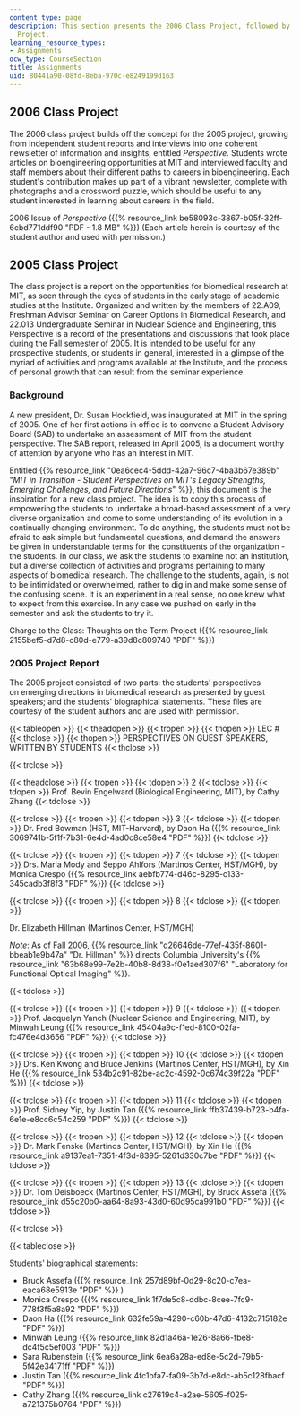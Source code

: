```yaml
---
content_type: page
description: This section presents the 2006 Class Project, followed by the 2005 Class
  Project.
learning_resource_types:
- Assignments
ocw_type: CourseSection
title: Assignments
uid: 80441a90-08fd-8eba-970c-e8249199d163
---
```


2006 Class Project
------------------

The 2006 class project builds off the concept for the 2005 project, growing from independent student reports and interviews into one coherent newsletter of information and insights, entitled _Perspective_. Students wrote articles on bioengineering opportunities at MIT and interviewed faculty and staff members about their different paths to careers in bioengineering. Each student's contribution makes up part of a vibrant newsletter, complete with photographs and a crossword puzzle, which should be useful to any student interested in learning about careers in the field.

2006 Issue of _Perspective_ ({{% resource_link be58093c-3867-b05f-32ff-6cbd771ddf90 "PDF - 1.8 MB" %}}) (Each article herein is courtesy of the student author and used with permission.)

2005 Class Project
------------------

The class project is a report on the opportunities for biomedical research at MIT, as seen through the eyes of students in the early stage of academic studies at the Institute. Organized and written by the members of 22.A09, Freshman Advisor Seminar on Career Options in Biomedical Research, and 22.013 Undergraduate Seminar in Nuclear Science and Engineering, this Perspective is a record of the presentations and discussions that took place during the Fall semester of 2005. It is intended to be useful for any prospective students, or students in general, interested in a glimpse of the myriad of activities and programs available at the Institute, and the process of personal growth that can result from the seminar experience.

### Background

A new president, Dr. Susan Hockfield, was inaugurated at MIT in the spring of 2005. One of her first actions in office is to convene a Student Advisory Board (SAB) to undertake an assessment of MIT from the student perspective. The SAB report, released in April 2005, is a document worthy of attention by anyone who has an interest in MIT.

Entitled {{% resource_link "0ea6cec4-5ddd-42a7-96c7-4ba3b67e389b" "_MIT in Transition - Student Perspectives on MIT's Legacy Strengths, Emerging Challenges, and Future Directions_" %}}, this document is the inspiration for a new class project. The idea is to copy this process of empowering the students to undertake a broad-based assessment of a very diverse organization and come to some understanding of its evolution in a continually changing environment. To do anything, the students must not be afraid to ask simple but fundamental questions, and demand the answers be given in understandable terms for the constituents of the organization - the students. In our class, we ask the students to examine not an institution, but a diverse collection of activities and programs pertaining to many aspects of biomedical research. The challenge to the students, again, is not to be intimidated or overwhelmed, rather to dig in and make some sense of the confusing scene. It is an experiment in a real sense, no one knew what to expect from this exercise. In any case we pushed on early in the semester and ask the students to try it.

Charge to the Class: Thoughts on the Term Project ({{% resource_link 2155bef5-d7d8-c80d-e779-a39d8c809740 "PDF" %}})

### 2005 Project Report

The 2005 project consisted of two parts: the students' perspectives on emerging directions in biomedical research as presented by guest speakers; and the students' biographical statements. These files are courtesy of the student authors and are used with permission.

{{< tableopen >}}
{{< theadopen >}}
{{< tropen >}}
{{< thopen >}}
LEC #
{{< thclose >}}
{{< thopen >}}
PERSPECTIVES ON GUEST SPEAKERS, WRITTEN BY STUDENTS
{{< thclose >}}

{{< trclose >}}

{{< theadclose >}}
{{< tropen >}}
{{< tdopen >}}
2
{{< tdclose >}}
{{< tdopen >}}
Prof. Bevin Engelward (Biological Engineering, MIT), by Cathy Zhang
{{< tdclose >}}

{{< trclose >}}
{{< tropen >}}
{{< tdopen >}}
3
{{< tdclose >}}
{{< tdopen >}}
Dr. Fred Bowman (HST, MIT-Harvard), by Daon Ha ({{% resource_link 3069741b-5f1f-7b31-6e4d-4ad0c8ce58e4 "PDF" %}})
{{< tdclose >}}

{{< trclose >}}
{{< tropen >}}
{{< tdopen >}}
7
{{< tdclose >}}
{{< tdopen >}}
Drs. Maria Mody and Seppo Ahlfors (Martinos Center, HST/MGH), by Monica Crespo ({{% resource_link aebfb774-d46c-8295-c133-345cadb3f8f3 "PDF" %}})
{{< tdclose >}}

{{< trclose >}}
{{< tropen >}}
{{< tdopen >}}
8
{{< tdclose >}}
{{< tdopen >}}


Dr. Elizabeth Hillman (Martinos Center, HST/MGH)

_Note_: As of Fall 2006, {{% resource_link "d26646de-77ef-435f-8601-bbeab1e9b47a" "Dr. Hillman" %}} directs Columbia University's {{% resource_link "63b68e99-7e2b-40b8-8d38-f0e1aed307f6" "Laboratory for Functional Optical Imaging" %}}.


{{< tdclose >}}

{{< trclose >}}
{{< tropen >}}
{{< tdopen >}}
9
{{< tdclose >}}
{{< tdopen >}}
Prof. Jacquelyn Yanch (Nuclear Science and Engineering, MIT), by Minwah Leung ({{% resource_link 45404a9c-f1ed-8100-02fa-fc476e4d3656 "PDF" %}})
{{< tdclose >}}

{{< trclose >}}
{{< tropen >}}
{{< tdopen >}}
10
{{< tdclose >}}
{{< tdopen >}}
Drs. Ken Kwong and Bruce Jenkins (Martinos Center, HST/MGH), by Xin He ({{% resource_link 534b2c91-82be-ac2c-4592-0c674c39f22a "PDF" %}})
{{< tdclose >}}

{{< trclose >}}
{{< tropen >}}
{{< tdopen >}}
11
{{< tdclose >}}
{{< tdopen >}}
Prof. Sidney Yip, by Justin Tan ({{% resource_link ffb37439-b723-b4fa-6e1e-e8cc6c54c259 "PDF" %}})
{{< tdclose >}}

{{< trclose >}}
{{< tropen >}}
{{< tdopen >}}
12
{{< tdclose >}}
{{< tdopen >}}
Dr. Mark Fenske (Martinos Center, HST/MGH), by Xin He ({{% resource_link a9137ea1-7351-4f3d-8395-5261d330c7be "PDF" %}})
{{< tdclose >}}

{{< trclose >}}
{{< tropen >}}
{{< tdopen >}}
13
{{< tdclose >}}
{{< tdopen >}}
Dr. Tom Deisboeck (Martinos Center, HST/MGH), by Bruck Assefa ({{% resource_link d55c20b0-aa64-8a93-43d0-60d95ca991b0 "PDF" %}})
{{< tdclose >}}

{{< trclose >}}

{{< tableclose >}}

Students' biographical statements:

*   Bruck Assefa ({{% resource_link 257d89bf-0d29-8c20-c7ea-eaca68e5913e "PDF" %}} )
*   Monica Crespo ({{% resource_link 1f7de5c8-ddbc-8cee-7fc9-778f3f5a8a92 "PDF" %}})
*   Daon Ha ({{% resource_link 632fe59a-4290-c60b-47d6-4132c715182e "PDF" %}})
*   Minwah Leung ({{% resource_link 82d1a46a-1e26-8a66-fbe8-dc4f5c5ef003 "PDF" %}})
*   Sara Rubenstein ({{% resource_link 6ea6a28a-ed8e-5c2d-79b5-5f42e34171ff "PDF" %}})
*   Justin Tan ({{% resource_link 4fc1bfa7-fa09-3b7d-e8dc-ab5c128fbacf "PDF" %}})
*   Cathy Zhang ({{% resource_link c27619c4-a2ae-5605-f025-a721375b0764 "PDF" %}})